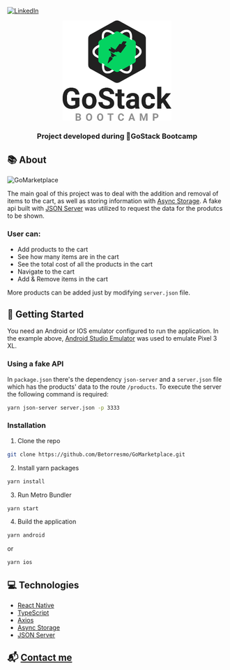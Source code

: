 [linkedin-shield]: https://img.shields.io/badge/-LinkedIn-black.svg?style=flat-square&logo=linkedin&colorB=555
[linkedin-url]: https://www.linkedin.com/in/guerrero-roberto/
[![LinkedIn][linkedin-shield]][linkedin-url]
<p align="center">
    <img alt="GoStack" title="#GoStack" src="./github/GoStack.svg" width="250px" />

  <h3 align="center">Project developed during 🚀<b>GoStack Bootcamp</b></h3>
</p>

## 📚 About

<img alt="GoMarketplace" title="#GoMarketplace" src="./github/GoMarketplace_preview.gif" width="350px" />

The main goal of this project was to deal with the addition and removal of items to the cart, as well as storing information with [Async Storage](https://github.com/react-native-community/async-storage). A fake api built with [JSON Server](https://github.com/typicode/json-server) was utilized to request the data for the produtcs to be shown.

### User can:
- Add products to the cart
- See how many items are in the cart
- See the total cost of all the products in the cart
- Navigate to the cart
- Add & Remove items in the cart

More products can be added just by modifying ``server.json`` file.

## 🎈 Getting Started

You need an Android or IOS emulator configured to run the application. In the example above, [Android Studio Emulator](https://developer.android.com/studio/?gclid=CjwKCAjw5Ij2BRBdEiwA0Frc9VE3X071s04qoOVMCf79a4DnB5or3Lq3Df1cIKLHxFYnuBC9C7SVBxoCnKoQAvD_BwE&gclsrc=aw.ds) was used to emulate Pixel 3 XL.

### Using a fake API

In ``package.json`` there's the dependency ``json-server`` and a ``server.json`` file which has the products' data to the route ``/products``. To execute the server the following command is required:
```sh
yarn json-server server.json -p 3333
```


### Installation

1. Clone the repo
```sh
git clone https://github.com/Betorresmo/GoMarketplace.git
```
2. Install yarn packages
```sh
yarn install
```
3. Run Metro Bundler
```sh
yarn start
```
4. Build the application
```sh
yarn android
```
or
```sh
yarn ios
```

## 💻 Technologies

- [React Native](https://reactnative.dev/) 
- [TypeScript](https://github.com/microsoft/TypeScript)
- [Axios](https://github.com/axios/axios) 
- [Async Storage](https://github.com/react-native-community/async-storage)
- [JSON Server](https://github.com/typicode/json-server)

## 📬 [Contact me](https://www.linkedin.com/in/guerrero-roberto/)
